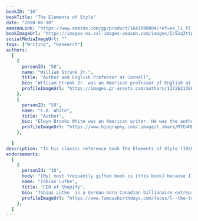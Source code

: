 ```yaml
---
bookID: "16"
bookTitle: "The Elements of Style"
date: "2020-06-10"
amazonLink: "https://www.amazon.com/gp/product/1643990004/ref=as_li_tl?ie=UTF8&camp=1789&creative=9325&creativeASIN=1643990004&linkCode=as2&tag=btmysmarter-20&linkId=83f8215c1bc89b2cf782fa71040066b0"
bookImageUrl: "https://images-na.ssl-images-amazon.com/images/I/51q3tYpGjnL._SX313_BO1,204,203,200_.jpg"
socialMediaImageUrl: ""
tags: ["Writing", "Research"]
authors:
  [
    {
      personID: "58",
      name: "William Strunk Jr.",
      title: "Author and English Professor at Cornell",
      bio: "William Strunk Jr. was an American professor of English at Cornell University and author of The Elements of Style. After revision and enlargement by his former student E. B. White, it became a highly influential guide to English usage during the late 20th century, commonly called Strunk & White.",
      profileImageUrl: "https://images.gr-assets.com/authors/1372621308p8/6437238.jpg",
	},
	{
      personID: "59",
      name: "E.B. White",
      title: "Author",
      bio: "Elwyn Brooks White was an American writer. He was the author of several highly popular books for children, including Stuart Little, Charlotte's Web, and The Trumpet of the Swan. In a 2012 survey of School Library Journal readers, Charlotte's Web came in first in their poll of the top one hundred children's novels",
      profileImageUrl: "https://www.biography.com/.image/t_share/MTE4MDAzNDEwNzI0MzU3NjQ2/e-b-white-9529308-1-402.jpg",
	},

  ]
description: "In his classic reference book The Elements of Style (1920), William Strunk Jr. explains that writers must first understand writing’s rules before they can break them. He offers clear, instructive advice on proper sentence composition. Strunk composed this book in 1918 and self-published before seeking traditional publication. The book was originally intended to be a textbook for his own English class, but the principles proved to be widely useful. It was later edited and developed by a former student, E. B. White."
endorsements:
  [
    {
      personId: "10",
      body: "[My] most frequently gifted book is [this book] because I like good writing.",
      name: "Tobias Lutke",
	  title: "CEO of Shopify",
	  bio: "Tobias Lütke  is a German-born Canadian billionaire entrepreneur, and the founder and CEO of Shopify, a company based in Ottawa, Canada. He has been part of the core team of the Ruby on Rails framework and has created open source libraries such as Active Merchant.",
      profileImageUrl: "https://www.famousbirthdays.com/faces/l--tke-tobias-image.jpg",
	},
  ]
---
```

